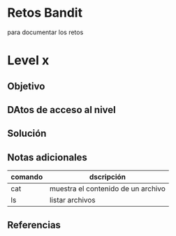 
# Retos Bandit
para documentar los retos 
# Level x
## Objetivo
## DAtos de acceso al nivel
## Solución
## Notas adicionales

| comando | dscripción |
|-----|-----|
| cat | muestra el contenido de un archivo |
| ls | listar archivos |

## Referencias



